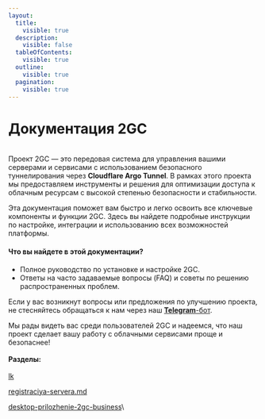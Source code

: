 ```yaml
---
layout:
  title:
    visible: true
  description:
    visible: false
  tableOfContents:
    visible: true
  outline:
    visible: true
  pagination:
    visible: true
---
```


# Документация 2GC

\
Проект 2GC — это передовая система для управления  вашими серверами и  сервисами с использованием безопасного туннелирования через **Cloudflare Argo Tunnel**. В рамках этого проекта мы предоставляем инструменты и решения для оптимизации доступа к облачным ресурсам с высокой степенью безопасности и стабильности.

Эта документация поможет вам быстро и легко освоить все ключевые компоненты и функции 2GC. Здесь вы найдете подробные инструкции по настройке, интеграции и использованию всех возможностей платформы.

#### Что вы найдете в этой документации?

* Полное руководство по установке и настройке 2GC.
* Ответы на часто задаваемые вопросы (FAQ) и советы по решению распространенных проблем.

Если у вас возникнут вопросы или предложения по улучшению проекта, не стесняйтесь обращаться к нам через наш [**Telegram**-бот](https://t.me/suppport2gc\_bot).

Мы рады видеть вас среди пользователей 2GC и надеемся, что наш проект сделает вашу работу с облачными сервисами проще и безопаснее!\
\
**Разделы:**\
\
[lk](instrukcii/lk/ "mention")

[registraciya-servera.md](instrukcii/registraciya-servera.md "mention")

[desktop-prilozhenie-2gc-business](instrukcii/desktop-prilozhenie-2gc-business/ "mention")\
